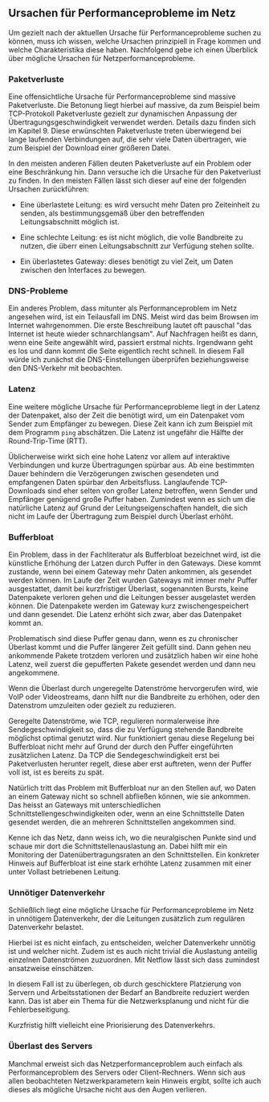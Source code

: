 
## Ursachen für Performanceprobleme im Netz

Um gezielt nach der aktuellen Ursache für Performanceprobleme suchen zu
können, muss ich wissen, welche Ursachen prinzipiell in Frage kommen und
welche Charakteristika diese haben.
Nachfolgend gebe ich einen Überblick über mögliche Ursachen für
Netzperformanceprobleme.

### Paketverluste

Eine offensichtliche Ursache für Performanceprobleme sind massive
Paketverluste.
Die Betonung liegt hierbei auf massive, da zum Beispiel beim TCP-Protokoll
Paketverluste gezielt zur dynamischen Anpassung der
Übertragungsgeschwindigkeit verwendet werden.
Details dazu finden sich im Kapitel 9.
Diese erwünschten Paketverluste treten überwiegend bei lange laufenden
Verbindungen auf, die sehr viele Daten übertragen, wie zum Beispiel der
Download einer größeren Datei.

In den meisten anderen Fällen deuten Paketverluste auf ein Problem oder eine
Beschränkung hin.
Dann versuche ich die Ursache für den Paketverlust zu finden.
In den meisten Fällen lässt sich dieser auf eine der folgenden Ursachen
zurückführen:

*   Eine überlastete Leitung: es wird versucht mehr Daten pro Zeiteinheit zu
    senden, als bestimmungsgemäß über den betreffenden Leitungsabschnitt
    möglich ist.

*   Eine schlechte Leitung: es ist nicht möglich, die volle Bandbreite zu
    nutzen, die überr einen Leitungsabschnitt zur Verfügung stehen sollte.

*   Ein überlastetes Gateway: dieses benötigt zu viel Zeit, um Daten zwischen
    den Interfaces zu bewegen.

### DNS-Probleme

Ein anderes Problem, dass mitunter als Performanceproblem im Netz angesehen
wird, ist ein Teilausfall im DNS.
Meist wird das beim Browsen im Internet wahrgenommen.
Die erste Beschreibung lautet oft pauschal "das Internet ist heute wieder
schnarchlangsam".
Auf Nachfragen heißt es dann, wenn eine Seite angewählt wird, passiert erstmal
nichts.
Irgendwann geht es los und dann kommt die Seite eigentlich recht schnell.
In diesem Fall würde ich zunächst die DNS-Einstellungen überprüfen
beziehungsweise den DNS-Verkehr mit beobachten.

### Latenz

Eine weitere mögliche Ursache für Performanceprobleme liegt in der Latenz der
Datenpaket, also der Zeit die benötigt wird, um ein Datenpaket vom Sender zum
Empfänger zu bewegen.
Diese Zeit kann ich zum Beispiel mit dem Programm `ping` abschätzen.
Die Latenz ist ungefähr die Hälfte der Round-Trip-Time (RTT).

Üblicherweise wirkt sich eine hohe Latenz vor allem auf interaktive
Verbindungen und kurze Übertragungen spürbar aus.
Ab eine bestimmten Dauer behindern die Verzögerungen zwischen gesendeten und
empfangenen Daten spürbar den Arbeitsfluss.
Langlaufende TCP-Downloads sind eher selten von großer Latenz betroffen, wenn
Sender und Empfänger genügend große Puffer haben.
Zumindest wenn es sich um die natürliche Latenz auf Grund der
Leitungseigenschaften handelt, die sich nicht im Laufe der Übertragung zum
Beispiel durch Überlast erhöht.

### Bufferbloat

Ein Problem, dass in der Fachliteratur als Bufferbloat bezeichnet wird, ist
die künstliche Erhöhung der Latzen durch Puffer in den Gateways.
Diese kommt zustande, wenn bei einem Gateway mehr Daten ankommen, als gesendet
werden können.
Im Laufe der Zeit wurden Gateways mit immer mehr Puffer ausgestattet, damit
bei kurzfristiger Überlast, sogenannten Bursts, keine Datenpakete verloren
gehen und die Leitungen besser ausgelastet werden können.
Die Datenpakete werden im Gateway kurz zwischengespeichert und dann gesendet.
Die Latenz erhöht sich zwar, aber das Datenpaket kommt an.

Problematisch sind diese Puffer genau dann, wenn es zu chronischer Überlast
kommt und die Puffer längerer Zeit gefüllt sind.
Dann gehen neu ankommende Pakete trotzdem verloren und zusätzlich haben wir
eine hohe Latenz, weil zuerst die gepufferten Pakete gesendet werden und dann
neu angekommene.

Wenn die Überlast durch ungeregelte Datenströme hervorgerufen wird, wie VoIP
oder Videostreams, dann hilft nur die Bandbreite zu erhöhen, oder den
Datenstrom umzuleiten oder gezielt zu reduzieren.

Geregelte Datenströme, wie TCP, regulieren normalerweise ihre
Sendegeschwindigkeit so, dass die zu Verfügung stehende Bandbreite möglichst
optimal genutzt wird.
Nur funktioniert genau diese Regelung bei Bufferbloat nicht mehr auf Grund der
durch den Puffer eingeführten zusätzlichen Latenz.
Da TCP die Sendegeschwindigkeit erst bei Paketverlusten herunter regelt,
diese aber erst auftreten, wenn der Puffer voll ist, ist es bereits zu spät.

Natürlich tritt das Problem mit Bufferbloat nur an den Stellen auf, wo Daten
an einem Gateway nicht so schnell abfließen können, wie sie ankommen.
Das heisst an Gateways mit unterschiedlichen Schnittstellengeschwindigkeiten
oder, wenn an eine Schnittstelle Daten gesendet werden, die an mehreren
Schnittstellen angekommen sind.

Kenne ich das Netz, dann weiss ich, wo die neuralgischen Punkte sind und
schaue mir dort die Schnittstellenauslastung an.
Dabei hilft mir ein Monitoring der Datenübertragungsraten an den
Schnittstellen.
Ein konkreter Hinweis auf Bufferbloat ist eine stark erhöhte Latenz zusammen
mit einer unter Vollast betriebenen Leitung.

### Unnötiger Datenverkehr

Schließlich liegt eine mögliche Ursache für Performanceprobleme im Netz in
unnötigem Datenverkehr, der die Leitungen zusätzlich zum regulären
Datenverkehr belastet.

Hierbei ist es nicht einfach, zu entscheiden, welcher Datenverkehr unnötig ist
und welcher nicht.
Zudem ist es auch nicht trivial die Auslastung anteilig einzelnen Datenströmen
zuzuordnen.
Mit Netflow lässt sich dass zumindest ansatzweise einschätzen.

In diesem Fall ist zu überlegen, ob durch geschicktere Platzierung von
Servern und Arbeitsstationen der Bedarf an Bandbreite reduziert werden kann.
Das ist aber ein Thema für die Netzwerksplanung und nicht für die
Fehlerbeseitigung.

Kurzfristig hilft vielleicht eine Priorisierung des Datenverkehrs.

### Überlast des Servers

Manchmal erweist sich das Netzperformanceproblem auch einfach als
Performanceproblem des Servers oder Client-Rechners.
Wenn sich aus allen beobachteten Netzwerkparametern kein Hinweis ergibt,
sollte ich auch dieses als mögliche Ursache nicht aus den Augen verlieren.
